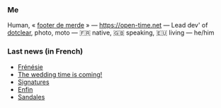 ### Me

Human, « [footer de merde](https://open-time.net/post/2013/07/17/La-veritable-histoire-du-Footer-de-merde-) » — https://open-time.net — Lead dev' of [dotclear](https://git.dotclear.org/dev/dotclear), photo, moto — 🇫🇷 native, 🇬🇧 speaking, 🇪🇺 living — he/him

### Last news (in French)

<!-- BLOG-POST-LIST:START -->
- [Frénésie](https://open-time.net/post/2022/08/07/Frenesie)
- [The wedding time is coming!](https://open-time.net/post/2022/08/06/The-wedding-time-is-coming)
- [Signatures](https://open-time.net/post/2022/08/05/Signatures)
- [Enfin](https://open-time.net/post/2022/08/04/Enfin)
- [Sandales](https://open-time.net/post/2022/08/03/Sandales)
<!-- BLOG-POST-LIST:END -->
